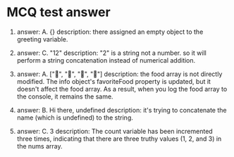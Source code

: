 
# MCQ test answer

1. answer: A. {}
description: there assigned an empty object to the greeting variable.

2. answer: C. "12"
description: "2" is a string not a number. so it  will perform a string concatenation instead of numerical addition.

3. answer: A. ["🍕", "🍫", "🥑", "🍔"]
description: the food array is not directly modified. The info object's favoriteFood property is updated, but it doesn't affect the food array. As a result, when you log the food array to the console, it remains the same.

4. answer: B. Hi there, undefined
description: it's trying to concatenate the name (which is undefined) to the string.

5. answer: C. 3
description: The count variable has been incremented three times, indicating that there are three truthy values (1, 2, and 3) in the nums array.

